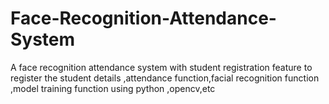 # Face-Recognition-Attendance-System
A  face recognition attendance system with student registration feature to register the student details ,attendance function,facial recognition function ,model training function using python ,opencv,etc
